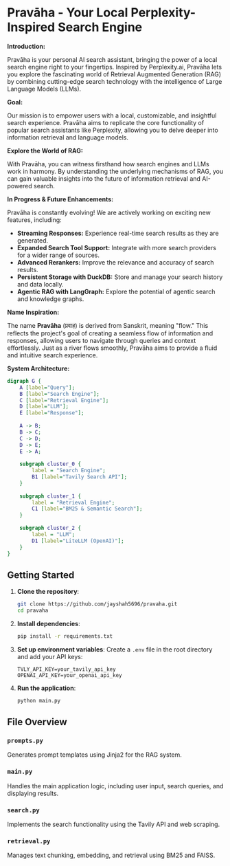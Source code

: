 # Pravāha - Your Local Perplexity-Inspired Search Engine

**Introduction:**

Pravāha is your personal AI search assistant, bringing the power of a local search engine right to your fingertips. Inspired by Perplexity.ai, Pravāha lets you explore the fascinating world of Retrieval Augmented Generation (RAG) by combining cutting-edge search technology with the intelligence of Large Language Models (LLMs).

**Goal:**

Our mission is to empower users with a local, customizable, and insightful search experience. Pravāha aims to replicate the core functionality of popular search assistants like Perplexity, allowing you to delve deeper into information retrieval and language models.

**Explore the World of RAG:**

With Pravāha, you can witness firsthand how search engines and LLMs work in harmony. By understanding the underlying mechanisms of RAG, you can gain valuable insights into the future of information retrieval and AI-powered search.

**In Progress & Future Enhancements:**

Pravāha is constantly evolving! We are actively working on exciting new features, including:

* **Streaming Responses:** Experience real-time search results as they are generated.
* **Expanded Search Tool Support:** Integrate with more search providers for a wider range of sources.
* **Advanced Rerankers:** Improve the relevance and accuracy of search results.
* **Persistent Storage with DuckDB:** Store and manage your search history and data locally.
* **Agentic RAG with LangGraph:** Explore the potential of agentic search and knowledge graphs.

**Name Inspiration:**

The name **Pravāha** (प्रवाह) is derived from Sanskrit, meaning "flow." This reflects the project's goal of creating a seamless flow of information and responses, allowing users to navigate through queries and context effortlessly. Just as a river flows smoothly, Pravāha aims to provide a fluid and intuitive search experience.

**System Architecture:**

```dot
digraph G {
    A [label="Query"];
    B [label="Search Engine"];
    C [label="Retrieval Engine"];
    D [label="LLM"];
    E [label="Response"];
    
    A -> B;
    B -> C;
    C -> D;
    D -> E;
    E -> A;
    
    subgraph cluster_0 {
        label = "Search Engine";
        B1 [label="Tavily Search API"];
    }
    
    subgraph cluster_1 {
        label = "Retrieval Engine";
        C1 [label="BM25 & Semantic Search"];
    }
    
    subgraph cluster_2 {
        label = "LLM";
        D1 [label="LiteLLM (OpenAI)"];
    }
}
```

## Getting Started

1. **Clone the repository**:
    ```sh
    git clone https://github.com/jayshah5696/pravaha.git
    cd pravaha
    ```

2. **Install dependencies**:
    ```sh
    pip install -r requirements.txt
    ```

3. **Set up environment variables**:
    Create a `.env` file in the root directory and add your API keys:
    ```env
    TVLY_API_KEY=your_tavily_api_key
    OPENAI_API_KEY=your_openai_api_key
    ```

4. **Run the application**:
    ```sh
    python main.py
    ```

## File Overview

### `prompts.py`
Generates prompt templates using Jinja2 for the RAG system.

### `main.py`
Handles the main application logic, including user input, search queries, and displaying results.

### `search.py`
Implements the search functionality using the Tavily API and web scraping.

### `retrieval.py`
Manages text chunking, embedding, and retrieval using BM25 and FAISS.